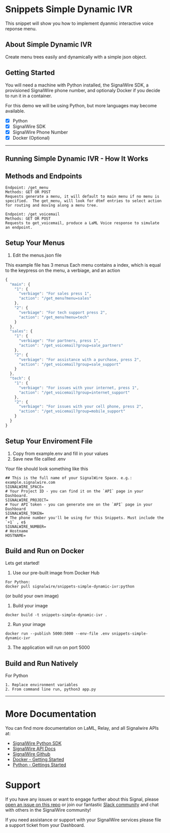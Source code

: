 # Snippets Simple Dynamic IVR
This snippet will show you how to implement dyanmic interactive voice reponse menu.
## About Simple Dynamic IVR
Create menu trees easily and dynamically with a simple json object.
## Getting Started
You will need a machine with Python installed, the SignalWire SDK, a provisioned SignalWire phone number, and optionaly Docker if you decide to run it in a container.

For this demo we will be using Python, but more languages may become available.

- [x] Python
- [x] SignalWire SDK
- [x] SignalWire Phone Number
- [x] Docker (Optional)
----
## Running Simple Dynamic IVR - How It Works
## Methods and Endpoints

```
Endpoint: /get_menu
Methods: GET OR POST
Requests generate a menu, it will default to main menu if no menu is specified.  The get_menu, will look for dtmf entries to select action for routing and moving along a menu tree.
```

```
Endpoint: /get_voicemail
Methods: GET OR POST
Requests to get_voicemail, produce a LaML Voice response to simulate an endpoint.
```
## Setup Your Menus
1. Edit the menus.json file

This example file has 3 menus
Each menu contains a index, which is equal to the keypress on the menu, a verbiage, and an action
```javascript
{
  "main": {
    "1": {
      "verbiage": "For sales press 1",
      "action": "/get_menu?menu=sales"
    },
    "2": {
      "verbiage": "For tech support press 2",
      "action": "/get_menu?menu=tech"
    }
  },
  "sales": {
    "1": {
      "verbiage": "For partners, press 1",
      "action": "/get_voicemail?group=sale_partners"
    },
    "2": {
      "verbiage": "For assistance with a purchase, press 2",
      "action": "/get_voicemail?group=sale_support"
    }
  },
  "tech": {
    "1": {
      "verbiage": "For issues with your internet, press 1",
      "action": "/get_voicemail?group=internet_support"
    },
    "2": {
      "verbiage": "For issues with your cell phone, press 2",
      "action": "/get_voicemail?group=mobile_support"
    }
  }
}

```

## Setup Your Enviroment File

1. Copy from example.env and fill in your values
2. Save new file callled .env

Your file should look something like this
```
## This is the full name of your SignalWire Space. e.g.: example.signalwire.com
SIGNALWIRE_SPACE=
# Your Project ID - you can find it on the `API` page in your Dashboard.
SIGNALWIRE_PROJECT=
# Your API token - you can generate one on the `API` page in your Dashboard
SIGNALWIRE_TOKEN=
# The phone number you'll be using for this Snippets. Must include the `+1` , e$
SIGNALWIRE_NUMBER=
# Hostname
HOSTNAME=

```

## Build and Run on Docker
Lets get started!
1. Use our pre-built image from Docker Hub 
```
For Python:
docker pull signalwire/snippets-simple-dynamic-ivr:python
```
(or build your own image)

1. Build your image
```
docker build -t snippets-simple-dynamic-ivr .
```
2. Run your image
```
docker run --publish 5000:5000 --env-file .env snippets-simple-dynamic-ivr
```
3. The application will run on port 5000

## Build and Run Natively
For Python
```
1. Replace environment variables
2. From command line run, python3 app.py
```

----
# More Documentation
You can find more documentation on LaML, Relay, and all Signalwire APIs at:
- [SignalWire Python SDK](https://github.com/signalwire/signalwire-python)
- [SignalWire API Docs](https://docs.signalwire.com)
- [SignalWire Github](https://gituhb.com/signalwire)
- [Docker - Getting Started](https://docs.docker.com/get-started/)
- [Python - Gettings Started](https://docs.python.org/3/using/index.html)

# Support
If you have any issues or want to engage further about this Signal, please [open an issue on this repo](../../issues) or join our fantastic [Slack community](https://signalwire.community) and chat with others in the SignalWire community!

If you need assistance or support with your SignalWire services please file a support ticket from your Dashboard. 

